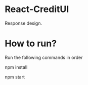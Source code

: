 # React-CreditUI
 Response design.
 
# How to run?
 Run the following commands in order

 npm install
 
 npm start
